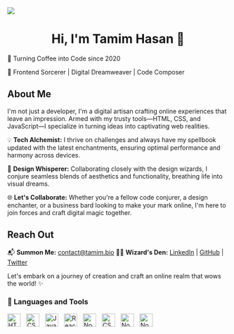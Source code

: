 <img src="https://tamim.bio/portfolio/images/coding.jpg" />
<p></p>
<p></p>
<h1 align="center" >Hi, I'm Tamim Hasan 👋 </h1>

🌟 Turning Coffee into Code since 2020

🚀 Frontend Sorcerer | Digital Dreamweaver | Code Composer

## About Me

I'm not just a developer, I'm a digital artisan crafting online experiences that leave an impression. Armed with my trusty tools—HTML, CSS, and JavaScript—I specialize in turning ideas into captivating web realities.

💡 **Tech Alchemist:** I thrive on challenges and always have my spellbook updated with the latest enchantments, ensuring optimal performance and harmony across devices.

🎨 **Design Whisperer:** Collaborating closely with the design wizards, I conjure seamless blends of aesthetics and functionality, breathing life into visual dreams.

🌐 **Let's Collaborate:** Whether you're a fellow code conjurer, a design enchanter, or a business bard looking to make your mark online, I'm here to join forces and craft digital magic together.

## Reach Out

📬 **Summon Me:** contact@tamim.bio
🧙‍♂️ **Wizard's Den:** [LinkedIn](https://www.linkedin.com/in/yourprofile) | [GitHub](https://github.com/yourprofile) | [Twitter](https://twitter.com/yourprofile)

Let's embark on a journey of creation and craft an online realm that wows the world! ✨

### 🧰 Languages and Tools

<img align="left" alt="HTML" width="30px" style="padding-right:10px;" src="https://cdn.jsdelivr.net/gh/devicons/devicon/icons/html5/html5-plain.svg" />
<img align="left" alt="CSS" width="30px" style="padding-right:10px;" src="https://cdn.jsdelivr.net/gh/devicons/devicon/icons/css3/css3-plain.svg" />
<img align="left" alt="JavaScript" width="30px" style="padding-right:10px;" src="https://cdn.jsdelivr.net/gh/devicons/devicon/icons/javascript/javascript-plain.svg" />
<img align="left" alt="React" width="30px" style="padding-right:10px;" src="https://cdn.jsdelivr.net/gh/devicons/devicon/icons/react/react-original.svg" />
<img align="left" alt="NodeJS" width="30px" style="padding-right:10px;" src="https://cdn.jsdelivr.net/gh/devicons/devicon/icons/git/git-original.svg" />
<img align="left" alt="CSS" width="30px" style="padding-right:10px;" src="https://cdn.jsdelivr.net/gh/devicons/devicon/icons/tailwindcss/tailwindcss-plain.svg" />
<img align="left" alt="NodeJS" width="30px" style="padding-right:10px;" src="https://cdn.jsdelivr.net/gh/devicons/devicon/icons/vscode/vscode-original.svg" /><img align="left" alt="NodeJS" width="30px" style="padding-right:10px;" src="https://cdn.jsdelivr.net/gh/devicons/devicon/icons/sass/sass-original.svg" />


